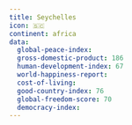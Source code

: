 ```yaml
---
title: Seychelles
icon: 🇸🇨
continent: africa
data:
  global-peace-index:
  gross-domestic-product: 186
  human-development-index: 67
  world-happiness-report:
  cost-of-living:
  good-country-index: 76
  global-freedom-score: 70
  democracy-index:
---
```


